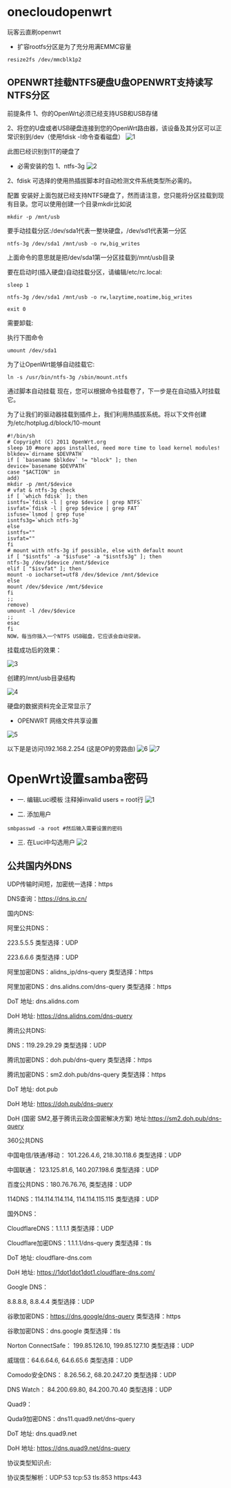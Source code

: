# onecloudopenwrt
玩客云直刷openwrt


- 扩容rootfs分区是为了充分用满EMMC容量
```
resize2fs /dev/mmcblk1p2
```
## OPENWRT挂载NTFS硬盘U盘OPENWRT支持读写NTFS分区
前提条件
1、你的OpenWrt必须已经支持USB和USB存储

2、将您的U盘或者USB硬盘连接到您的OpenWrt路由器，该设备及其分区可以正常识别到/dev（使用fdisk -l命令查看磁盘）
![1](https://github.com/3981877/onecloudopenwrt/assets/60610978/bb28b2fb-f2b2-4dc6-a704-04335f7b95f9)

此图已经识别到1T的硬盘了
- 必需安装的包
1、ntfs-3g
![2](https://github.com/3981877/onecloudopenwrt/assets/60610978/df0a1158-4426-45bc-8523-0f529e9686eb)


2、fdisk 可选择的使用热插拔脚本时自动检测文件系统类型所必需的。

配置
安装好上面包就已经支持NTFS硬盘了，然而请注意，您只能将分区挂载到现有目录。您可以使用创建一个目录mkdir比如说
```
mkdir -p /mnt/usb
```
要手动挂载分区:/dev/sda1代表一整块硬盘，/dev/sd1代表第一分区
```
ntfs-3g /dev/sda1 /mnt/usb -o rw,big_writes
```
上面命令的意思就是把/dev/sda1第一分区挂载到/mnt/usb目录

要在启动时(插入硬盘)自动挂载分区，请编辑/etc/rc.local:
```
sleep 1

ntfs-3g /dev/sda1 /mnt/usb -o rw,lazytime,noatime,big_writes

exit 0
```
需要卸载:

执行下图命令
```
umount /dev/sda1
```
为了让OpenWrt能够自动挂载它:
```
ln -s /usr/bin/ntfs-3g /sbin/mount.ntfs
```
通过脚本自动挂载
现在，您可以根据命令挂载卷了，下一步是在自动插入时挂载它。

为了让我们的驱动器挂载到插件上，我们利用热插拔系统。将以下文件创建为/etc/hotplug.d/block/10-mount

```
#!/bin/sh
# Copyright (C) 2011 OpenWrt.org
sleep 10 #more apps installed, need more time to load kernel modules!
blkdev=`dirname $DEVPATH`
if [ `basename $blkdev` != "block" ]; then
device=`basename $DEVPATH`
case "$ACTION" in
add)
mkdir -p /mnt/$device
# vfat & ntfs-3g check
if [ `which fdisk` ]; then
isntfs=`fdisk -l | grep $device | grep NTFS`
isvfat=`fdisk -l | grep $device | grep FAT`
isfuse=`lsmod | grep fuse`
isntfs3g=`which ntfs-3g`
else
isntfs=""
isvfat=""
fi
# mount with ntfs-3g if possible, else with default mount
if [ "$isntfs" -a "$isfuse" -a "$isntfs3g" ]; then
ntfs-3g /dev/$device /mnt/$device
elif [ "$isvfat" ]; then
mount -o iocharset=utf8 /dev/$device /mnt/$device
else
mount /dev/$device /mnt/$device
fi
;;
remove)
umount -l /dev/$device
;;
esac
fi
NOW，每当你插入一个NTFS USB磁盘，它应该会自动安装。
```
挂载成功后的效果：

![3](https://github.com/3981877/onecloudopenwrt/assets/60610978/de3f5eab-b9f4-4ded-a99b-60f7e4037bd1)

创建的/mnt/usb目录结构

![4](https://github.com/3981877/onecloudopenwrt/assets/60610978/ad84b2e6-8c3b-49d3-97ff-a785f6875d0e)

硬盘的数据资料完全正常显示了

- OPENWRT 网络文件共享设置

![5](https://github.com/3981877/onecloudopenwrt/assets/60610978/b0837ad0-0bb8-4824-b03c-613c8621a461)


以下是是访问\\192.168.2.254 (这是OP的旁路由)
![6](https://github.com/3981877/onecloudopenwrt/assets/60610978/a596121e-44ad-483d-85b1-c0e0fdbff2ef)
![7](https://github.com/3981877/onecloudopenwrt/assets/60610978/96034edf-992e-4a91-bfef-a133bbdf5c7d)


# OpenWrt设置samba密码
- 一. 编辑Luci模板
注释掉invalid users = root行
![1](https://github.com/3981877/onecloudopenwrt/assets/60610978/f88fdf80-052b-4383-be80-2fce4d810639)

- 二. 添加用户
```
smbpasswd -a root #然后输入需要设置的密码
```
- 三. 在Luci中勾选用户
![2](https://github.com/3981877/onecloudopenwrt/assets/60610978/730b2dd7-8e4d-4421-9d48-2880e7859843)


## 公共国内外DNS

UDP传输时间短，加密统一选择：https

DNS查询：https://dns.ip.cn/

国内DNS:

阿里公共DNS：

223.5.5.5   类型选择：UDP

223.6.6.6   类型选择：UDP

阿里加密DNS：alidns_ip/dns-query   类型选择：https

阿里加密DNS：dns.alidns.com/dns-query   类型选择：https

DoT 地址:  dns.alidns.com

DoH 地址: https://dns.alidns.com/dns-query

腾讯公共DNS:

DNS：119.29.29.29  类型选择：UDP

腾讯加密DNS：doh.pub/dns-query  类型选择：https

腾讯加密DNS：sm2.doh.pub/dns-query  类型选择：https

DoT 地址:  dot.pub

DoH 地址: https://doh.pub/dns-query

DoH (国密 SM2,基于腾讯云政企国密解决方案) 地址:https://sm2.doh.pub/dns-query

360公共DNS

中国电信/铁通/移动：  101.226.4.6,    218.30.118.6   类型选择：UDP

中国联通：  123.125.81.6,        140.207.198.6   类型选择：UDP

百度公共DNS：180.76.76.76,    类型选择：UDP

114DNS：114.114.114.114,      114.114.115.115   类型选择：UDP

国外DNS：

CloudflareDNS：1.1.1.1   类型选择：UDP

Cloudflare加密DNS：1.1.1.1/dns-query   类型选择：tls

DoT 地址:  cloudflare-dns.com

DoH 地址: https://1dot1dot1dot1.cloudflare-dns.com/

Google DNS：

8.8.8.8,        8.8.4.4    类型选择：UDP

谷歌加密DNS：https://dns.google/dns-query   类型选择：https

谷歌加密DNS：dns.google   类型选择：tls

Norton ConnectSafe： 199.85.126.10,      199.85.127.10  类型选择：UDP

威瑞信：64.6.64.6,     64.6.65.6  类型选择：UDP

Comodo安全DNS：  8.26.56.2,      68.20.247.20  类型选择：UDP

DNS Watch： 84.200.69.80,      84.200.70.40  类型选择：UDP

Quad9：

Quda9加密DNS：dns11.quad9.net/dns-query

DoT 地址:  dns.quad9.net

DoH 地址: https://dns.quad9.net/dns-query

协议类型知识点:

协议类型解析：UDP:53   tcp:53   tls:853   https:443
